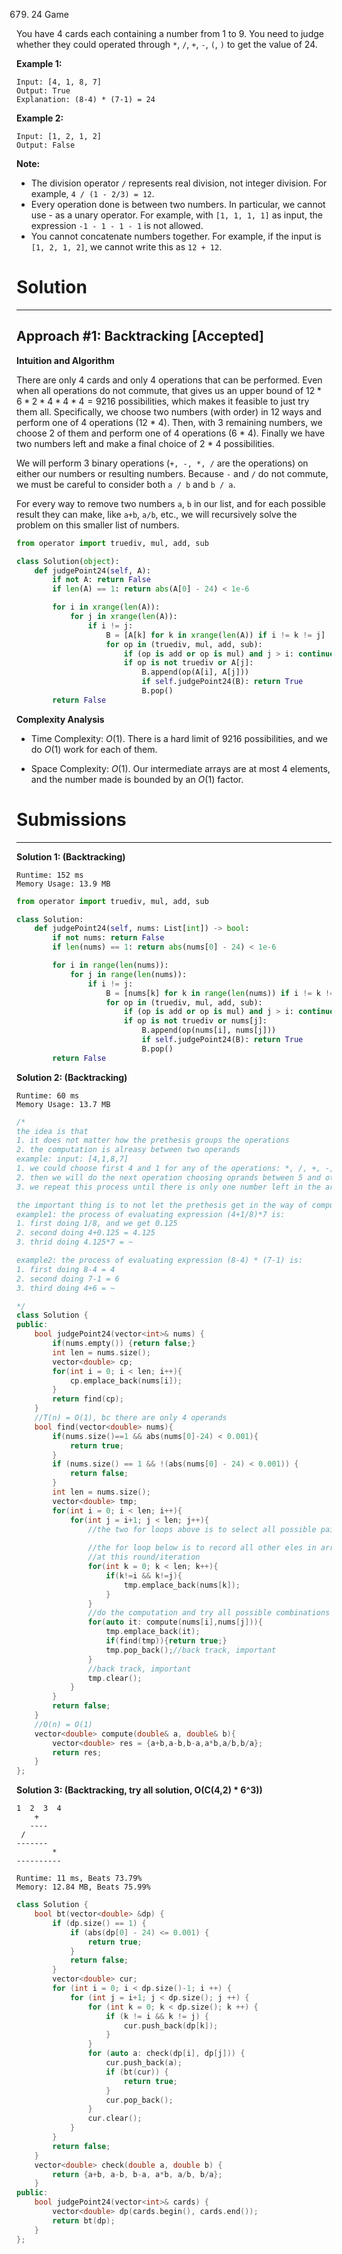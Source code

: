 679. 24 Game

You have 4 cards each containing a number from 1 to 9. You need to judge whether they could operated through `*`, `/`, `+`, `-`, `(`, `)` to get the value of 24.

**Example 1:**
```
Input: [4, 1, 8, 7]
Output: True
Explanation: (8-4) * (7-1) = 24
```

**Example 2:**
```
Input: [1, 2, 1, 2]
Output: False
```

**Note:**

* The division operator `/` represents real division, not integer division. For example, `4 / (1 - 2/3) = 12`.
* Every operation done is between two numbers. In particular, we cannot use - as a unary operator. For example, with `[1, 1, 1, 1]` as input, the expression `-1 - 1 - 1 - 1` is not allowed.
* You cannot concatenate numbers together. For example, if the input is `[1, 2, 1, 2]`, we cannot write this as `12 + 12`.

# Solution
---
## Approach #1: Backtracking [Accepted]
**Intuition and Algorithm**

There are only 4 cards and only 4 operations that can be performed. Even when all operations do not commute, that gives us an upper bound of $12 * 6 * 2 * 4 * 4 * 4 = 9216$ possibilities, which makes it feasible to just try them all. Specifically, we choose two numbers (with order) in 12 ways and perform one of 4 operations (12 * 4). Then, with 3 remaining numbers, we choose 2 of them and perform one of 4 operations (6 * 4). Finally we have two numbers left and make a final choice of 2 * 4 possibilities.

We will perform 3 binary operations (`+, -, *, /` are the operations) on either our numbers or resulting numbers. Because `-` and `/` do not commute, we must be careful to consider both `a / b` and `b / a`.

For every way to remove two numbers `a`, `b` in our list, and for each possible result they can make, like `a+b`, `a/b`, etc., we will recursively solve the problem on this smaller list of numbers.

```python
from operator import truediv, mul, add, sub

class Solution(object):
    def judgePoint24(self, A):
        if not A: return False
        if len(A) == 1: return abs(A[0] - 24) < 1e-6

        for i in xrange(len(A)):
            for j in xrange(len(A)):
                if i != j:
                    B = [A[k] for k in xrange(len(A)) if i != k != j]
                    for op in (truediv, mul, add, sub):
                        if (op is add or op is mul) and j > i: continue
                        if op is not truediv or A[j]:
                            B.append(op(A[i], A[j]))
                            if self.judgePoint24(B): return True
                            B.pop()
        return False
```

**Complexity Analysis**

* Time Complexity: $O(1)$. There is a hard limit of 9216 possibilities, and we do $O(1)$ work for each of them.

* Space Complexity: $O(1)$. Our intermediate arrays are at most 4 elements, and the number made is bounded by an $O(1)$ factor.

# Submissions
---
**Solution 1: (Backtracking)**
```
Runtime: 152 ms
Memory Usage: 13.9 MB
```
```python
from operator import truediv, mul, add, sub

class Solution:
    def judgePoint24(self, nums: List[int]) -> bool:
        if not nums: return False
        if len(nums) == 1: return abs(nums[0] - 24) < 1e-6

        for i in range(len(nums)):
            for j in range(len(nums)):
                if i != j:
                    B = [nums[k] for k in range(len(nums)) if i != k != j]
                    for op in (truediv, mul, add, sub):
                        if (op is add or op is mul) and j > i: continue
                        if op is not truediv or nums[j]:
                            B.append(op(nums[i], nums[j]))
                            if self.judgePoint24(B): return True
                            B.pop()
        return False
```

**Solution 2: (Backtracking)**
```
Runtime: 60 ms
Memory Usage: 13.7 MB
```
```c++
/*
the idea is that
1. it does not matter how the prethesis groups the operations
2. the computation is alreasy between two operands
example: input: [4,1,8,7]
1. we could choose first 4 and 1 for any of the operations: *, /, +, -, to get a number say 5 from addition operation
2. then we will do the next operation choosing oprands between 5 and other not used numbers in the input array
3. we repeat this process until there is only one number left in the array and that number is 24 or not.

the important thing is to not let the prethesis get in the way of computation
example1: the process of evaluating expression (4+1/8)*7 is:
1. first doing 1/8, and we get 0.125
2. second doing 4+0.125 = 4.125
3. thrid doing 4.125*7 = ~

example2: the process of evaluating expression (8-4) * (7-1) is:
1. first doing 8-4 = 4
2. second doing 7-1 = 6
3. third doing 4+6 = ~

*/
class Solution {
public:
    bool judgePoint24(vector<int>& nums) {
        if(nums.empty()) {return false;}
        int len = nums.size();
        vector<double> cp;
        for(int i = 0; i < len; i++){
            cp.emplace_back(nums[i]);
        }
        return find(cp);
    }
    //T(n) = O(1), bc there are only 4 operands
    bool find(vector<double> nums){
        if(nums.size()==1 && abs(nums[0]-24) < 0.001){
            return true;
        }
        if (nums.size() == 1 && !(abs(nums[0] - 24) < 0.001)) {
            return false;
        }        
        int len = nums.size();
        vector<double> tmp;
        for(int i = 0; i < len; i++){
            for(int j = i+1; j < len; j++){
                //the two for loops above is to select all possible pairs in the array
                
                //the for loop below is to record all other eles in array not participating in the computation
                //at this round/iteration
                for(int k = 0; k < len; k++){
                    if(k!=i && k!=j){
                        tmp.emplace_back(nums[k]);
                    }
                }
                //do the computation and try all possible combinations
                for(auto it: compute(nums[i],nums[j])){
                    tmp.emplace_back(it);
                    if(find(tmp)){return true;}
                    tmp.pop_back();//back track, important
                }
                //back track, important
                tmp.clear();
            }
        }
        return false;
    }
    //O(n) = O(1)
    vector<double> compute(double& a, double& b){
        vector<double> res = {a+b,a-b,b-a,a*b,a/b,b/a};
        return res;
    }
};
```

**Solution 3: (Backtracking, try all solution, O(C(4,2) * 6^3))**

    1  2  3  4
        +
       ----
     /
    -------
            *
    ----------

```
Runtime: 11 ms, Beats 73.79%
Memory: 12.84 MB, Beats 75.99%
```
```c++
class Solution {
    bool bt(vector<double> &dp) {
        if (dp.size() == 1) {
            if (abs(dp[0] - 24) <= 0.001) {
                return true;
            }
            return false;
        }
        vector<double> cur;
        for (int i = 0; i < dp.size()-1; i ++) {
            for (int j = i+1; j < dp.size(); j ++) {
                for (int k = 0; k < dp.size(); k ++) {
                    if (k != i && k != j) {
                        cur.push_back(dp[k]);
                    }
                }
                for (auto a: check(dp[i], dp[j])) {
                    cur.push_back(a);
                    if (bt(cur)) {
                        return true;
                    }
                    cur.pop_back();
                }
                cur.clear();
            }
        }
        return false;
    }
    vector<double> check(double a, double b) {
        return {a+b, a-b, b-a, a*b, a/b, b/a};
    }
public:
    bool judgePoint24(vector<int>& cards) {
        vector<double> dp(cards.begin(), cards.end());
        return bt(dp);
    }
};
```
